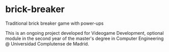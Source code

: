# brick-breaker
Traditional brick breaker game with power-ups

This is an ongoing project developed for Videogame Development, optional module in the second year of the master's degree in Computer Engineering @ Universidad Complutense de Madrid.
